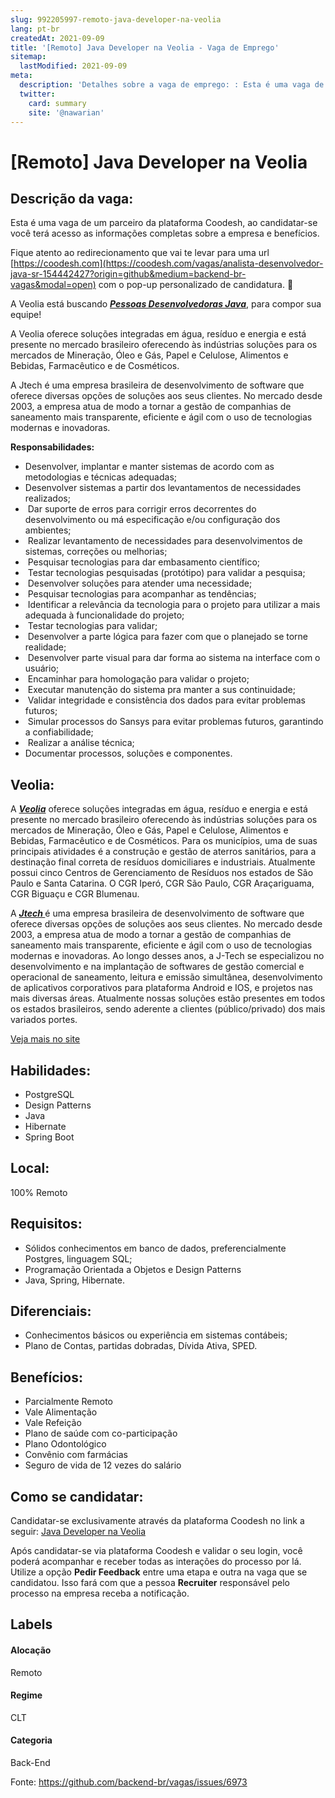 ```yaml
---
slug: 992205997-remoto-java-developer-na-veolia
lang: pt-br
createdAt: 2021-09-09
title: '[Remoto] Java Developer na Veolia - Vaga de Emprego'
sitemap:
  lastModified: 2021-09-09
meta:
  description: 'Detalhes sobre a vaga de emprego: : Esta é uma vaga de um parceiro da plataforma Coodesh, ao candidatar-se você terá acesso as informações completas sobre a empresa e benefícios.  Fique atento ao redirecionamento que vai te levar para uma url [https://coodesh.com](https://coodesh.com/vagas/analista-desenvolvedor-java-sr-154442427?origin=github&medium=backend-br-vagas&modal=open) com o pop-up personalizado de candidatura. 👋 <p>A Veolia está buscando <strong><em><ins>Pessoas Desenvolvedoras Java</ins></em></strong>, para compor sua equipe!</p> <p>A Veolia oferece soluções integradas em água, resíduo e energia e está presente no mercado brasileiro oferecendo às indústrias soluções para os mercados de Mineração, Óleo e Gás, Papel e Celulose, Alimentos e Bebidas, Farmacêutico e de Cosméticos.&nbsp;</p> <p>A Jtech é uma empresa brasileira de desenvolvimento de software que oferece diversas opções de soluções aos seus clientes. No mercado desde 2003, a empresa atua de modo a tornar a gestão de companhias de saneamento mais transparente, eficiente e ágil com o uso de tecnologias modernas e inovadoras.&nbsp;</p> <p><strong>Responsabilidades:</strong></p> <ul> <li>Desenvolver, implantar e manter sistemas de acordo com as metodologias e técnicas adequadas;</li> <li>Desenvolver sistemas a partir dos levantamentos de necessidades realizados;</li> <li>&nbsp;Dar suporte de erros para corrigir erros decorrentes do desenvolvimento ou má especificação e/ou configuração dos ambientes;</li> <li>&nbsp;Realizar levantamento de necessidades para desenvolvimentos de sistemas, correções ou melhorias;</li> <li>&nbsp;Pesquisar tecnologias para dar embasamento científico;</li> <li>&nbsp;Testar tecnologias pesquisadas (protótipo) para validar a pesquisa;</li> <li>&nbsp;Desenvolver soluções para atender uma necessidade;</li> <li>&nbsp;Pesquisar tecnologias para acompanhar as tendências;</li> <li>&nbsp;Identificar a relevância da tecnologia para o projeto para utilizar a mais adequada à funcionalidade do projeto;</li> <li>&nbsp;Testar tecnologias para validar;</li> <li>&nbsp;Desenvolver a parte lógica para fazer com que o planejado se torne realidade;</li> <li>&nbsp;Desenvolver parte visual para dar forma ao sistema na interface com o usuário;</li> <li>&nbsp;Encaminhar para homologação para validar o projeto;</li> <li>&nbsp;Executar manutenção do sistema pra manter a sus continuidade;</li> <li>&nbsp;Validar integridade e consistência dos dados para evitar problemas futuros;</li> <li>&nbsp;Simular processos do Sansys para evitar problemas futuros, garantindo a confiabilidade;</li> <li>&nbsp;Realizar a análise técnica;</li> <li>Documentar processos, soluções e componentes.</li> </ul>'
  twitter:
    card: summary
    site: '@nawarian'
---
```


# [Remoto] Java Developer na Veolia

## Descrição da vaga: 
Esta é uma vaga de um parceiro da plataforma Coodesh, ao candidatar-se você terá acesso as informações completas sobre a empresa e benefícios.


Fique atento ao redirecionamento que vai te levar para uma url [https://coodesh.com](https://coodesh.com/vagas/analista-desenvolvedor-java-sr-154442427?origin=github&medium=backend-br-vagas&modal=open) com o pop-up personalizado de candidatura. 👋
<p>A Veolia está buscando <strong><em><ins>Pessoas Desenvolvedoras Java</ins></em></strong>, para compor sua equipe!</p>
<p>A Veolia oferece soluções integradas em água, resíduo e energia e está presente no mercado brasileiro oferecendo às indústrias soluções para os mercados de Mineração, Óleo e Gás, Papel e Celulose, Alimentos e Bebidas, Farmacêutico e de Cosméticos.&nbsp;</p>
<p>A Jtech é uma empresa brasileira de desenvolvimento de software que oferece diversas opções de soluções aos seus clientes. No mercado desde 2003, a empresa atua de modo a tornar a gestão de companhias de saneamento mais transparente, eficiente e ágil com o uso de tecnologias modernas e inovadoras.&nbsp;</p>
<p><strong>Responsabilidades:</strong></p>
<ul>
<li>Desenvolver, implantar e manter sistemas de acordo com as metodologias e técnicas adequadas;</li>
<li>Desenvolver sistemas a partir dos levantamentos de necessidades realizados;</li>
<li>&nbsp;Dar suporte de erros para corrigir erros decorrentes do desenvolvimento ou má especificação e/ou configuração dos ambientes;</li>
<li>&nbsp;Realizar levantamento de necessidades para desenvolvimentos de sistemas, correções ou melhorias;</li>
<li>&nbsp;Pesquisar tecnologias para dar embasamento científico;</li>
<li>&nbsp;Testar tecnologias pesquisadas (protótipo) para validar a pesquisa;</li>
<li>&nbsp;Desenvolver soluções para atender uma necessidade;</li>
<li>&nbsp;Pesquisar tecnologias para acompanhar as tendências;</li>
<li>&nbsp;Identificar a relevância da tecnologia para o projeto para utilizar a mais adequada à funcionalidade do projeto;</li>
<li>&nbsp;Testar tecnologias para validar;</li>
<li>&nbsp;Desenvolver a parte lógica para fazer com que o planejado se torne realidade;</li>
<li>&nbsp;Desenvolver parte visual para dar forma ao sistema na interface com o usuário;</li>
<li>&nbsp;Encaminhar para homologação para validar o projeto;</li>
<li>&nbsp;Executar manutenção do sistema pra manter a sus continuidade;</li>
<li>&nbsp;Validar integridade e consistência dos dados para evitar problemas futuros;</li>
<li>&nbsp;Simular processos do Sansys para evitar problemas futuros, garantindo a confiabilidade;</li>
<li>&nbsp;Realizar a análise técnica;</li>
<li>Documentar processos, soluções e componentes.</li>
</ul>

## Veolia: 
 <p>A <strong><em><ins>Veolia</ins></em></strong> oferece soluções integradas em água, resíduo e energia e está presente no mercado brasileiro oferecendo às indústrias soluções para os mercados de Mineração, Óleo e Gás, Papel e Celulose, Alimentos e Bebidas, Farmacêutico e de Cosméticos. Para os municípios, uma de suas principais atividades é a construção e gestão de aterros sanitários, para a destinação final correta de resíduos domiciliares e industriais. Atualmente possui cinco Centros de Gerenciamento de Resíduos nos estados de São Paulo e Santa Catarina. O CGR Iperó, CGR São Paulo, CGR Araçariguama, CGR Biguaçu e CGR Blumenau.</p>

<p>A <strong><em><ins>Jtech </ins></em></strong>é uma empresa brasileira de desenvolvimento de software que oferece diversas opções de soluções aos seus clientes. No mercado desde 2003, a empresa atua de modo a tornar a gestão de companhias de saneamento mais transparente, eficiente e ágil com o uso de tecnologias modernas e inovadoras. Ao longo desses anos, a J-Tech se especializou no desenvolvimento e na implantação de softwares de gestão comercial e operacional de saneamento, leitura e emissão simultânea, desenvolvimento de aplicativos corporativos para plataforma Android e IOS, e projetos nas mais diversas áreas. Atualmente nossas soluções estão presentes em todos os estados brasileiros, sendo aderente a clientes (público/privado) dos mais variados portes.</p><a href='https://coodesh.com/empresas/veolia'>Veja mais no site</a>

 ## Habilidades: 
 - PostgreSQL 
- Design Patterns 
- Java 
- Hibernate 
- Spring Boot
## Local: 
 100% Remoto
## Requisitos: 
 - Sólidos conhecimentos em banco de dados, preferencialmente Postgres, linguagem SQL; 
- Programação Orientada a Objetos e Design Patterns 
- Java, Spring, Hibernate.
## Diferenciais: 
 - Conhecimentos básicos ou experiência em sistemas contábeis; 
- Plano de Contas, partidas dobradas, Dívida Ativa, SPED.
## Benefícios: 
 - Parcialmente Remoto 
- Vale Alimentação 
- Vale Refeição 
- Plano de saúde com co-participação 
- Plano Odontológico 
- Convênio com farmácias 
- Seguro de vida de 12 vezes do salário
## Como se candidatar:
Candidatar-se exclusivamente através da plataforma Coodesh no link a seguir: [Java Developer na Veolia](https://coodesh.com/vagas/analista-desenvolvedor-java-sr-154442427?origin=github&medium=backend-br-vagas&modal=open)


Após candidatar-se via plataforma Coodesh e validar o seu login, você poderá acompanhar e receber todas as interações do processo por lá. Utilize a opção **Pedir Feedback** entre uma etapa e outra na vaga que se candidatou. Isso fará com que a pessoa **Recruiter** responsável pelo processo na empresa receba a notificação.
## Labels
#### Alocação
Remoto
#### Regime
CLT
#### Categoria
Back-End

Fonte: https://github.com/backend-br/vagas/issues/6973